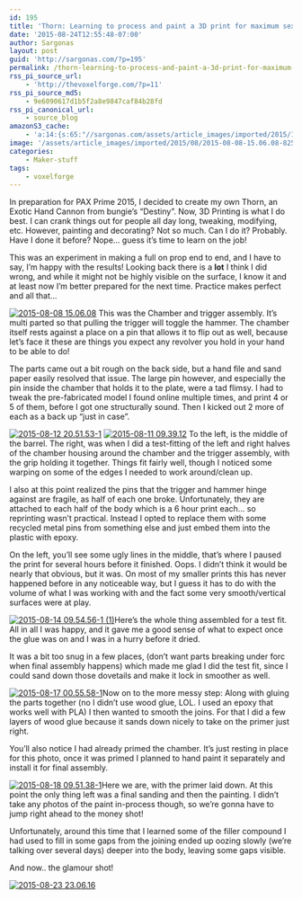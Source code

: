 ```yaml
---
id: 195
title: 'Thorn: Learning to process and paint a 3D print for maximum sexyness'
date: '2015-08-24T12:55:48-07:00'
author: Sargonas
layout: post
guid: 'http://sargonas.com/?p=195'
permalink: /thorn-learning-to-process-and-paint-a-3d-print-for-maximum-sexyness/
rss_pi_source_url:
    - 'http://thevoxelforge.com/?p=11'
rss_pi_source_md5:
    - 9e6090617d1b5f2a8e9847caf84b28fd
rss_pi_canonical_url:
    - source_blog
amazonS3_cache:
    - 'a:14:{s:65:"//sargonas.com/assets/article_images/imported/2015/12/2015-08-08-15.06.08.jpg";a:2:{s:2:"id";s:3:"186";s:11:"source_type";s:13:"media-library";}s:105:"//sargonas-net.s3.us-west-2.amazonaws.com/sargonas.com/assets/article_images/imported/2015/12/2015-08-08-15.06.08.jpg";a:2:{s:2:"id";s:3:"186";s:11:"source_type";s:13:"media-library";}s:67:"//sargonas.com/assets/article_images/imported/2015/12/2015-08-12-20.51.53-1.jpg";a:2:{s:2:"id";s:3:"187";s:11:"source_type";s:13:"media-library";}s:107:"//sargonas-net.s3.us-west-2.amazonaws.com/sargonas.com/assets/article_images/imported/2015/12/2015-08-12-20.51.53-1.jpg";a:2:{s:2:"id";s:3:"187";s:11:"source_type";s:13:"media-library";}s:65:"//sargonas.com/assets/article_images/imported/2015/12/2015-08-11-09.39.12.jpg";a:2:{s:2:"id";s:3:"188";s:11:"source_type";s:13:"media-library";}s:105:"//sargonas-net.s3.us-west-2.amazonaws.com/sargonas.com/assets/article_images/imported/2015/12/2015-08-11-09.39.12.jpg";a:2:{s:2:"id";s:3:"188";s:11:"source_type";s:13:"media-library";}s:69:"//sargonas.com/assets/article_images/imported/2015/12/2015-08-14-09.54.56-1-1.jpg";a:2:{s:2:"id";s:3:"189";s:11:"source_type";s:13:"media-library";}s:109:"//sargonas-net.s3.us-west-2.amazonaws.com/sargonas.com/assets/article_images/imported/2015/12/2015-08-14-09.54.56-1-1.jpg";a:2:{s:2:"id";s:3:"189";s:11:"source_type";s:13:"media-library";}s:67:"//sargonas.com/assets/article_images/imported/2015/12/2015-08-17-00.55.58-1.jpg";a:2:{s:2:"id";s:3:"191";s:11:"source_type";s:13:"media-library";}s:107:"//sargonas-net.s3.us-west-2.amazonaws.com/sargonas.com/assets/article_images/imported/2015/12/2015-08-17-00.55.58-1.jpg";a:2:{s:2:"id";s:3:"191";s:11:"source_type";s:13:"media-library";}s:67:"//sargonas.com/assets/article_images/imported/2015/12/2015-08-18-09.51.38-1.jpg";a:2:{s:2:"id";s:3:"192";s:11:"source_type";s:13:"media-library";}s:107:"//sargonas-net.s3.us-west-2.amazonaws.com/sargonas.com/assets/article_images/imported/2015/12/2015-08-18-09.51.38-1.jpg";a:2:{s:2:"id";s:3:"192";s:11:"source_type";s:13:"media-library";}s:65:"//sargonas.com/assets/article_images/imported/2015/12/2015-08-23-23.06.16.jpg";a:2:{s:2:"id";s:3:"194";s:11:"source_type";s:13:"media-library";}s:105:"//sargonas-net.s3.us-west-2.amazonaws.com/sargonas.com/assets/article_images/imported/2015/12/2015-08-23-23.06.16.jpg";a:2:{s:2:"id";s:3:"194";s:11:"source_type";s:13:"media-library";}}'
image: '/assets/article_images/imported/2015/08/2015-08-08-15.06.08-825x510.jpg'
categories:
    - Maker-stuff
tags:
    - voxelforge
---
```


In preparation for PAX Prime 2015, I decided to create my own Thorn, an Exotic Hand Cannon from bungie’s “Destiny”. Now, 3D Printing is what I do best. I can crank things out for people all day long, tweaking, modifying, etc. However, painting and decorating? Not so much. Can I do it? Probably. Have I done it before? Nope… guess it’s time to learn on the job!

This was an experiment in making a full on prop end to end, and I have to say, I’m happy with the results! Looking back there is a **lot** I think I did wrong, and while it might not be highly visible on the surface, I know it and at least now I’m better prepared for the next time. Practice makes perfect and all that…

[![2015-08-08 15.06.08](/assets/article_images/imported/2015/12/2015-08-08-15.06.08.jpg)](http://thevoxelforge.com/assets/article_images/imported/2015/08/2015-08-08-15.06.08.jpg) This was the Chamber and trigger assembly. It’s multi parted so that pulling the trigger will toggle the hammer. The chamber itself rests against a place on a pin that allows it to flip out as well, because let’s face it these are things you expect any revolver you hold in your hand to be able to do!

The parts came out a bit rough on the back side, but a hand file and sand paper easily resolved that issue. The large pin however, and especially the pin inside the chamber that holds it to the plate, were a tad flimsy. I had to tweak the pre-fabricated model I found online multiple times, and print 4 or 5 of them, before I got one structurally sound. Then I kicked out 2 more of each as a back up “just in case”.

[![2015-08-12 20.51.53-1](/assets/article_images/imported/2015/12/2015-08-12-20.51.53-1.jpg)](http://thevoxelforge.com/assets/article_images/imported/2015/08/2015-08-12-20.51.53-1.jpg) [![2015-08-11 09.39.12](/assets/article_images/imported/2015/12/2015-08-11-09.39.12.jpg)](http://thevoxelforge.com/assets/article_images/imported/2015/08/2015-08-11-09.39.12.jpg) To the left, is the middle of the barrel. The right, was when I did a test-fitting of the left and right halves of the chamber housing around the chamber and the trigger assembly, with the grip holding it together. Things fit fairly well, though I noticed some warping on some of the edges I needed to work around/clean up.

I also at this point realized the pins that the trigger and hammer hinge against are fragile, as half of each one broke. Unfortunately, they are attached to each half of the body which is a 6 hour print each… so reprinting wasn’t practical. Instead I opted to replace them with some recycled metal pins from something else and just embed them into the plastic with epoxy.

On the left, you’ll see some ugly lines in the middle, that’s where I paused the print for several hours before it finished. Oops. I didn’t think it would be nearly that obvious, but it was. On most of my smaller prints this has never happened before in any noticeable way, but I guess it has to do with the volume of what I was working with and the fact some very smooth/vertical surfaces were at play.

[![2015-08-14 09.54.56-1 (1)](/assets/article_images/imported/2015/12/2015-08-14-09.54.56-1-1.jpg)](http://thevoxelforge.com/assets/article_images/imported/2015/08/2015-08-14-09.54.56-1-1.jpg)Here’s the whole thing assembled for a test fit. All in all I was happy, and it gave me a good sense of what to expect once the glue was on and I was in a hurry before it dried.

It was a bit too snug in a few places, (don’t want parts breaking under forc when final assembly happens) which made me glad I did the test fit, since I could sand down those dovetails and make it lock in smoother as well.

[![2015-08-17 00.55.58-1](/assets/article_images/imported/2015/12/2015-08-17-00.55.58-1.jpg)](http://thevoxelforge.com/assets/article_images/imported/2015/08/2015-08-17-00.55.58-1.jpg)Now on to the more messy step: Along with gluing the parts together (no I didn’t use wood glue, LOL. I used an epoxy that works well with PLA) I then wanted to smooth the joins. For that I did a few layers of wood glue because it sands down nicely to take on the primer just right.

You’ll also notice I had already primed the chamber. It’s just resting in place for this photo, once it was primed I planned to hand paint it separately and install it for final assembly.

[![2015-08-18 09.51.38-1](/assets/article_images/imported/2015/12/2015-08-18-09.51.38-1.jpg)](http://thevoxelforge.com/assets/article_images/imported/2015/08/2015-08-18-09.51.38-1.jpg)Here we are, with the primer laid down. At this point the only thing left was a final sanding and then the painting. I didn’t take any photos of the paint in-process though, so we’re gonna have to jump right ahead to the money shot!

Unfortunately, around this time that I learned some of the filler compound I had used to fill in some gaps from the joining ended up oozing slowly (we’re talking over several days) deeper into the body, leaving some gaps visible.

And now.. the glamour shot!

[![2015-08-23 23.06.16](/assets/article_images/imported/2015/12/2015-08-23-23.06.16.jpg)](http://thevoxelforge.com/assets/article_images/imported/2015/08/2015-08-23-23.06.16.jpg)